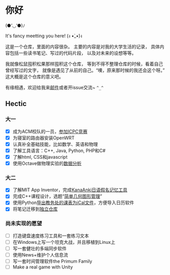 # 你好

(●’◡’●)ﾉ

It's fancy meetting you here! (ง •̀_•́)ง

这是一个仓库，里面的内容很杂。
主要的内容是对我的大学生活的记录，
具体内容包括一些读书笔记、写过的代码片段，
以及对未来的设想等等。

我就像松鼠囤积松果那样囤积这个仓库，
等到不得不整理仓库的时候，看着自己曾经写过的文字，
就像是遇见了从前的自己。“噢，原来那时候的我还会这个呀。”
这大概是这个仓库的意义吧。

有缘相遇，欢迎给我来[邮件](mailto:lightyears1998@hotmail.com)或者开issue交流~ `^_^`

## Hectic

### 大一

- [X] 成为ACM校队的一员，[参加ICPC竞赛](https://blog.qfstudio.net/2018/08/a-journey-to-the-west/)
- [X] 为寝室的路由器安装OpenWRT
- [X] 认真补全基础技能，比如数学、英语和物理
- [X] 了解工具语言：C++, Java, Python, PHP和C#
- [X] 了解html, CSS和javascript
- [X] 使用Octave做物理实验的[数据分析](/period/freshman/物理实验)

### 大二

- [X] 了解MIT App Inventor，完成[KanaAnki日语假名记忆工具](https://github.com/lightyears1998/kana-anki)
- [X] 完成C++课程设计，选题“[简单几何图形管理](https://github.com/lightyears1998/geometry-sketchpad)”
- [X] 使用Python[导出教务处的课表为iCal文件](https://github.com/lightyears1998/gzhu-schedule-export)，方便导入日历软件
- [X] 将笔记迁移到[独立仓库](https://github.com/lightyears1998/notebook)

### 尚未实现的愿望

- [ ] 打造键盘速度练习工具和一套练习文本
- [ ] 在Windows上写一个坦克大战，并且移植到Linux上
- [ ] 写一套健壮的多端同步软件
- [ ] 使用News+维护个人信息流
- [ ] 写一套时间管理软件the Primum Family
- [ ] Make a real game with Unity
